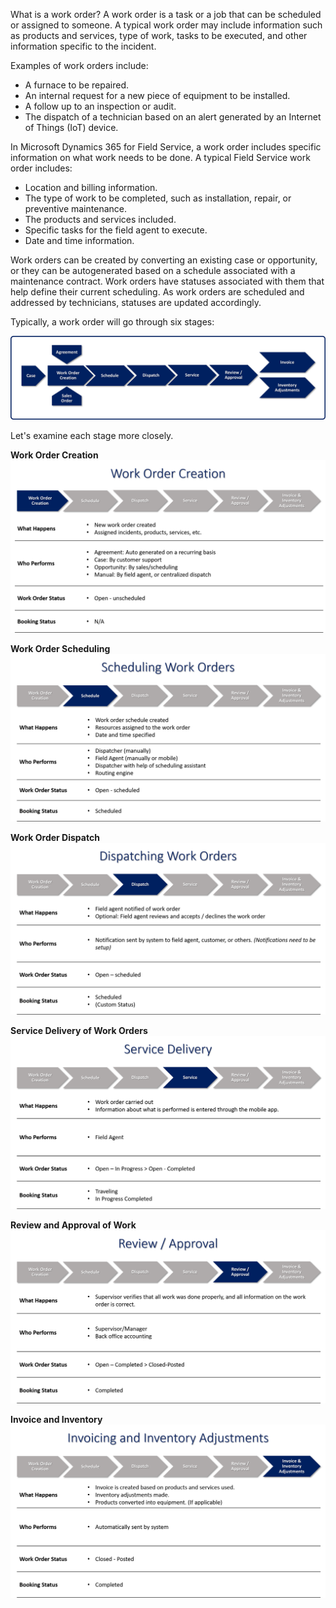 What is a work order? A work order is a task or a job that can be scheduled or assigned to someone. A typical work order may include information such as products and services, type of work, tasks to be executed, and other information specific to the incident.

Examples of work orders include:
- A furnace to be repaired.
- An internal request for a new piece of equipment to be installed.
- A follow up to an inspection or audit.
- The dispatch of a technician based on an alert generated by an Internet of Things (IoT) device.

In Microsoft Dynamics 365 for Field Service, a work order includes specific information on what work needs to be done. A typical Field Service work order includes:
- Location and billing information.
- The type of work to be completed, such as installation, repair, or preventive maintenance.
- The products and services included.
- Specific tasks for the field agent to execute.
- Date and time information.

Work orders can be created by converting an existing case or opportunity, or they can be autogenerated based on a schedule associated with a maintenance contract. Work orders have statuses associated with them that help define their current scheduling. As work orders are scheduled and addressed by technicians, statuses are updated accordingly.

Typically, a work order will go through six stages:

![Field Service Work Order Lifycycle Diagram](../media/WO-Unit1-1.png)

Let's examine each stage more closely.

**Work Order Creation**
![Work Order Creation](../media/WO-Unit1-2.png)

**Work Order Scheduling**
![Scheduling Work Orders](../media/WO-Unit1-3.png)

**Work Order Dispatch**
![Dispatching Work Orders](../media/WO-Unit1-4.png)

**Service Delivery of Work Orders**
![Service Delivery of Work Orders](../media/WO-Unit1-5.png)

**Review and Approval of Work**
![Review and Approval of Work](../media/WO-Unit1-6.png)

**Invoice and Inventory**
![Invoice and Inventory](../media/WO-Unit1-7.png)